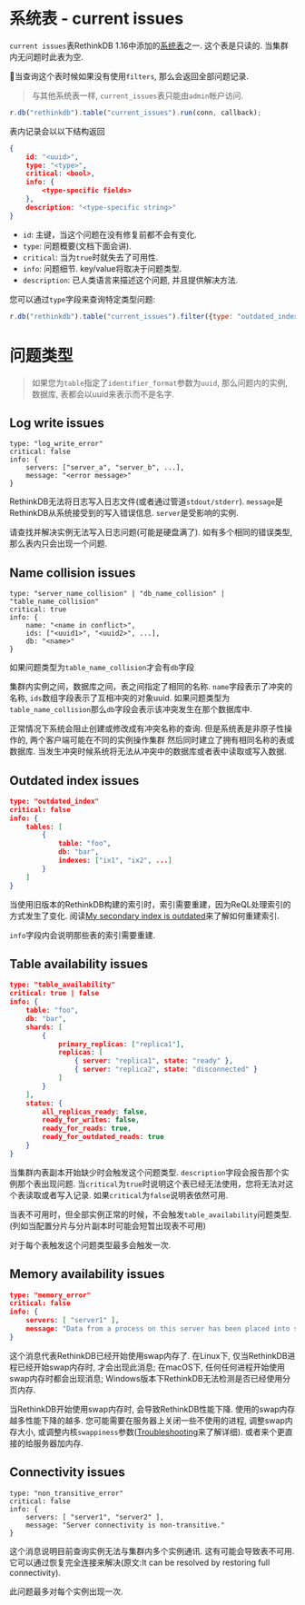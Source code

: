 # 系统表 - current issues
`current issues`表RethinkDB 1.16中添加的[系统表](/docs/5-5)之一.
这个表是只读的. 当集群内无问题时此表为空.

当查询这个表时候如果没有使用`filters`, 那么会返回全部问题记录.

> 与其他系统表一样, `current_issues`表只能由`admin`帐户访问.

```javascript
r.db("rethinkdb").table("current_issues").run(conn, callback);
```

表内记录会以以下结构返回

```json
{
    id: "<uuid>",
    type: "<type>",
    critical: <bool>,
    info: {
        <type-specific fields>
    },
    description: "<type-specific string>"
}
```
* `id`: 主键，当这个问题在没有修复前都不会有变化.
* `type`: 问题概要(文档下面会讲).
* `critical`: 当为`true`时就失去了可用性.
* `info`: 问题细节. key/value将取决于问题类型.
* `description`: 已人类语言来描述这个问题, 并且提供解决方法.

您可以通过`type`字段来查询特定类型问题:

```javascript
r.db("rethinkdb").table("current_issues").filter({type: "outdated_index"}).run(conn, callback);
```

# 问题类型

> 如果您为`table`指定了`identifier_format`参数为`uuid`, 那么问题内的实例, 数据库, 表都会以uuid来表示而不是名字.

## Log write issues

```
type: "log_write_error"
critical: false
info: {
    servers: ["server_a", "server_b", ...],
    message: "<error message>"
}
```

RethinkDB无法将日志写入日志文件(或者通过管道`stdout/stderr`).
`message`是RethinkDB从系统接受到的写入错误信息. `server`是受影响的实例.

请查找并解决实例无法写入日志问题(可能是硬盘满了). 如有多个相同的错误类型, 那么表内只会出现一个问题.


## Name collision issues
```
type: "server_name_collision" | "db_name_collision" | "table_name_collision"
critical: true
info: {
    name: "<name in conflict>",
    ids: ["<uuid1>", "<uuid2>", ...],
    db: "<name>"
}
```
如果问题类型为`table_name_collision`才会有`db`字段

集群内实例之间，数据库之间，表之间指定了相同的名称.
`name`字段表示了冲突的名称, `ids`数组字段表示了互相冲突的对象uuid.
如果问题类型为`table_name_collision`那么`db`字段会表示该冲突发生在那个数据库中.

正常情况下系统会阻止创建或修改成有冲突名称的查询. 但是系统表是非原子性操作的, 两个客户端可能在不同的实例操作集群
然后同时建立了拥有相同名称的表或数据库. 当发生冲突时候系统将无法从冲突中的数据库或者表中读取或写入数据.


## Outdated index issues

```json
type: "outdated_index"
critical: false
info: {
    tables: [
        {
            table: "foo",
            db: "bar",
            indexes: ["ix1", "ix2", ...]
        }
    ]
}
```
当使用旧版本的RethinkDB构建的索引时，索引需要重建，因为ReQL处理索引的方式发生了变化.
阅读[My secondary index is outdated](#)来了解如何重建索引.

`info`字段内会说明那些表的索引需要重建.

## Table availability issues

```json
type: "table_availability"
critical: true | false
info: {
    table: "foo",
    db: "bar",
    shards: [
        {
            primary_replicas: ["replica1"],
            replicas: [
                { server: "replica1", state: "ready" },
                { server: "replica2", state: "disconnected" }
            ]
        }
    ],
    status: {
        all_replicas_ready: false,
        ready_for_writes: false,
        ready_for_reads: true,
        ready_for_outdated_reads: true
    }
}
```
当集群内表副本开始缺少时会触发这个问题类型. `description`字段会报告那个实例那个表出现问题.
当`critical`为`true`时说明这个表已经无法使用，您将无法对这个表读取或者写入记录.
如果`critical`为`false`说明表依然可用.

当表不可用时，但全部实例正常的时候，不会触发`table_availability`问题类型.(列如当配置分片与分片副本时可能会短暂出现表不可用)

对于每个表触发这个问题类型最多会触发一次.

## Memory availability issues
```json
type: "memory_error"
critical: false
info: {
    servers: [ "server1" ],
    message: "Data from a process on this server has been placed into swap memory in the past hour. If the data is from RethinkDB, this may impact performance."
}
```
这个消息代表RethinkDB已经开始使用swap内存了.
在Linux下, 仅当RethinkDB进程已经开始swap内存时, 才会出现此消息;
在macOS下, 任何任何进程开始使用swap内存时都会出现消息;
Windows版本下RethinkDB无法检测是否已经使用分页内存.

当RethinkDB开始使用swap内存时, 会导致RethinkDB性能下降. 使用的swap内存越多性能下降的越多.
您可能需要在服务器上关闭一些不使用的进程, 调整swap内存大小, 或调整内核`swappiness`参数([Troubleshooting](#)来了解详细). 或者来个更直接的给服务器加内存.

## Connectivity issues
```
type: "non_transitive_error"
critical: false
info: {
    servers: [ "server1", "server2" ],
    message: "Server connectivity is non-transitive."
}
```
这个消息说明目前查询实例无法与集群内多个实例通讯. 这有可能会导致表不可用. 它可以通过恢复完全连接来解决(原文:It can be resolved by restoring full connectivity).

此问题最多对每个实例出现一次.